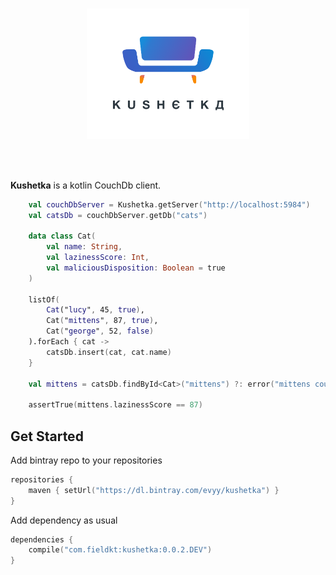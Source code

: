 <p align="center">
  <br>
  <img src='./docs/kushetka_logo.png' width='260'>
  <br>
  <br>
</p> 
<br>

**Kushetka** is a kotlin CouchDb client. 

```kotlin
    val couchDbServer = Kushetka.getServer("http://localhost:5984")
    val catsDb = couchDbServer.getDb("cats")

    data class Cat(
        val name: String,
        val lazinessScore: Int,
        val maliciousDisposition: Boolean = true
    )

    listOf(
        Cat("lucy", 45, true),
        Cat("mittens", 87, true),
        Cat("george", 52, false)
    ).forEach { cat ->
        catsDb.insert(cat, cat.name)
    }

    val mittens = catsDb.findById<Cat>("mittens") ?: error("mittens could not be found")

    assertTrue(mittens.lazinessScore == 87)
```

## Get Started

Add bintray repo to your repositories
```kotlin
repositories {
    maven { setUrl("https://dl.bintray.com/evyy/kushetka") }
}
```

Add dependency as usual
```kotlin
dependencies {
    compile("com.fieldkt:kushetka:0.0.2.DEV")
}
```
